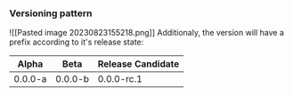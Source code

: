 ### Versioning pattern
![[Pasted image 20230823155218.png]]
Additionaly, the version will have a prefix according to it's release state: 

Alpha | Beta | Release Candidate
-------- | -------- | --------
0.0.0-a | 0.0.0-b | 0.0.0-rc.1


